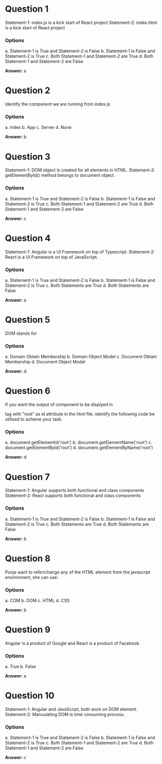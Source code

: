 # Question 1

Statement-1: index.js is a kick start of React project
Statement-2: index.html is a kick start of React project

### Options

a. Statement-1 is True and Statement-2 is False
b. Statement-1 is False and Statement-2 is True
c. Both Statement-1 and Statement-2 are True
d. Both Statement-1 and Statement-2 are False

**Answer:** a


# Question 2

Identify the component we are running from index.js

### Options

a. index
b. App
c. Server
d. None

**Answer:** b


# Question 3

Statement-1: DOM object is created for all elements in HTML.
Statement-2: getElementById() method belongs to document object.

### Options

a. Statement-1 is True and Statement-2 is False
b. Statement-1 is False and Statement-2 is True
c. Both Statement-1 and Statement-2 are True
d. Both Statement-1 and Statement-2 are False

**Answer:** c


# Question 4

Statement-1: Angular is a UI Framework on top of Typescript.
Statement-2: React is a UI Framework on top of JavaScriipt.

### Options

a. Statement-1 is True and Statement-2 is False
b. Statement-1 is False and Statement-2 is True
c. Both Statements are True
d. Both Statements are False

**Answer:** a


# Question 5

DOM stands for

### Options

a. Domain Obtain Membership
b. Domain Object Model
c. Document Obtain Membership
d. Document Object Model

**Answer:** d


# Question 6

If you want the output of <App /> component to be displyed in <div> tag with "root" as id attribute in the html file, identify the following code be utilised to acheive your task.

### Options

a. document.getElementId('root')
b. document.getElementName('root')
c. document.getElementById('root')
d. document.getElementByName('root')

**Answer:** d


# Question 7

Statement-1: Angular supports both functional and class components
Statement-2: React supports both functional and class components

### Options

a. Statement-1 is True and Statement-2 is False
b. Statement-1 is False and Statement-2 is True
c. Both Statements are True
d. Both Statements are False

**Answer:** b


# Question 8

Pooja want to refer/change any of the HTML element from the javascript environment, she can use:

### Options

a. COM
b. DOM
c. HTML
d. CSS

**Answer:** b


# Question 9

Angular is a product of Google and React is a product of Facebook.

### Options

a. True
b. False

**Answer:** a


# Question 10

Statement-1: Angular and JavaScript, both work on DOM element.
Statement-2: Manuulating DOM is time consuming process.

### Options

a. Statement-1 is True and Statement-2 is False
b. Statement-1 is False and Statement-2 is True
c. Both Statement-1 and Statement-2 are True
d. Both Statement-1 and Statement-2 are False

**Answer:** c
